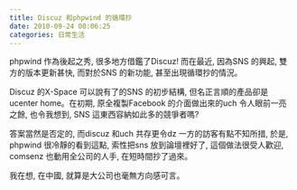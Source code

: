 ```yaml
---
title: Discuz 和phpwind 的循環抄
date: 2010-09-24 00:06:25
categories: 日常生活
---
```


phpwind 作為後起之秀, 很多地方借鑑了Discuz! 而在最近, 因為SNS 的興起, 雙方的版本更新甚快, 而對於SNS 的新功能, 甚至出現循環抄的情況。

Discuz 的X-Space 可以說有了的SNS 的初步結構, 但名正言順的產品卻是ucenter home。在初期, 原全複製Facebook 的介面做出來的uch 令人眼前一亮之餘, 也令我想到, SNS 這東西容納如此多的競爭者嗎?

答案當然是否定的, 而discuz 和uch 共存更令dz 一方的訪客有點不知所措, 於是, phpwind 很冷靜的看到這點, 索性把sns 放到論壇裡好了, 這個做法很受人歡迎, comsenz 也動用全公司的人手, 在短時間抄了過來。

我在想, 在中國, 就算是大公司也毫無方向感可言。